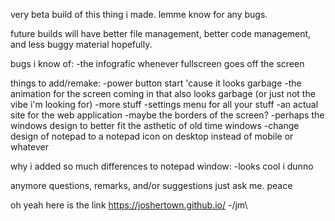 very beta build of this thing i made.
lemme know for any bugs.

future builds will have better file management, better code management, and less buggy material hopefully.

bugs i know of:
-the infografic whenever fullscreen goes off the screen

things to add/remake:
-power button start 'cause it looks garbage
-the animation for the screen coming in that also looks garbage (or just not the vibe i'm looking for)
-more stuff
-settings menu for all your stuff
-an actual site for the web application
-maybe the borders of the screen?
-perhaps the windows design to better fit the asthetic of old time windows
-change design of notepad to a notepad icon on desktop instead of mobile or whatever

why i added so much differences to notepad window:
-looks cool i dunno

anymore questions, remarks, and/or suggestions just ask me.
peace



oh yeah here is the link https://joshertown.github.io/
-/jm\
